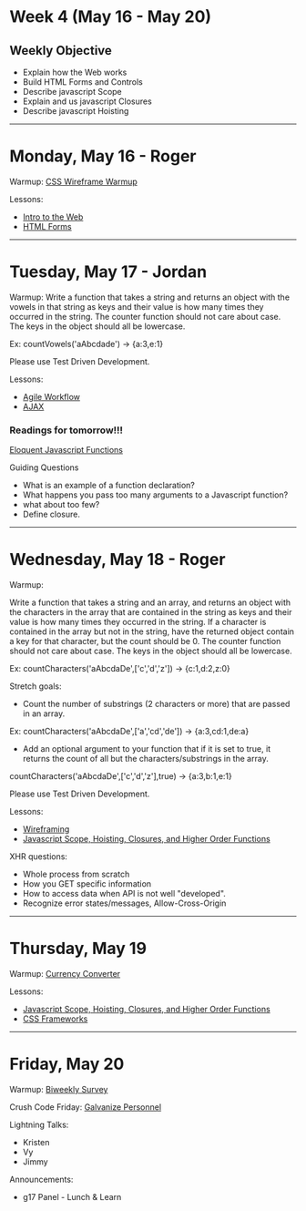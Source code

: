 # Week 4 (May 16 - May 20)
## Weekly Objective

- Explain how the Web works
- Build HTML Forms and Controls
- Describe javascript Scope
- Explain and us javascript Closures
- Describe javascript Hoisting

---

# Monday, May 16 - Roger

Warmup: [CSS Wireframe Warmup](https://github.com/gSchool/cssWireframeWarmup)

Lessons:
- [Intro to the Web](https://workbook.galvanize.com/cohorts/68/articles/3111)
- [HTML Forms](https://workbook.galvanize.com/cohorts/68/articles/3067)


---

# Tuesday, May 17 - Jordan

Warmup:
Write a function that takes a string and returns an object with the vowels in that string as keys and their value is how many times they occurred in the string. The counter function should not care about case. The keys in the object should all be lowercase.

 Ex: countVowels('aAbcdade') -> {a:3,e:1}

Please use Test Driven Development.

Lessons:
- [Agile Workflow](https://workbook.galvanize.com/cohorts/68/articles/3116)
- [AJAX](https://workbook.galvanize.com/cohorts/68/articles/3112)


### Readings for tomorrow!!!

[Eloquent Javascript Functions](http://eloquentjavascript.net/03_functions.html)

Guiding Questions
* What is an example of a function declaration?
* What happens you pass too many arguments to a Javascript function?
* what about too few?
* Define closure.


---

# Wednesday, May 18 - Roger

Warmup:

Write a function that takes a string and an array, and returns an object with the characters in the array that are contained in the string as keys and their value is how many times they occurred in the string. If a character is contained in the array but not in the string, have the returned object contain a key for that character, but the count should be 0. The counter function should not care about case. The keys in the object should all be lowercase.

 Ex: countCharacters('aAbcdaDe',['c','d','z']) -> {c:1,d:2,z:0}

 Stretch goals:

* Count the number of substrings (2 characters or more) that are passed in an array.

Ex: countCharacters('aAbcdaDe',['a','cd','de']) -> {a:3,cd:1,de:a}

* Add an optional argument to your function that if it is set to true, it returns the count of all but the characters/substrings in the array.

countCharacters('aAbcdaDe',['c','d','z'],true) -> {a:3,b:1,e:1}

Please use Test Driven Development.

Lessons:
- [Wireframing](https://workbook.galvanize.com/cohorts/68/articles/3115)
- [Javascript Scope, Hoisting, Closures, and Higher Order Functions](https://workbook.galvanize.com/cohorts/68/articles/3090)


XHR questions:

- Whole process from scratch
- How you GET specific information
- How to access data when API is not well "developed".
- Recognize error states/messages, Allow-Cross-Origin


---

# Thursday, May 19

Warmup: [Currency Converter](https://github.com/gSchool/ajax_warmup)

Lessons:
- [Javascript Scope, Hoisting, Closures, and Higher Order Functions](https://workbook.galvanize.com/cohorts/68/articles/3090)
- [CSS Frameworks](https://workbook.galvanize.com/cohorts/68/articles/3075)

---

# Friday, May 20

Warmup: [Biweekly Survey](https://docs.google.com/forms/d/1XsnxPufkGL24Bnsa_8IxcyJT6-VudP4QC9VqbTbctAw/viewform?usp=send_form)

Crush Code Friday: [Galvanize Personnel](https://github.com/gSchool/galvanize-personnel)

Lightning Talks:

- Kristen
- Vy
- Jimmy

Announcements:
- g17 Panel - Lunch & Learn
